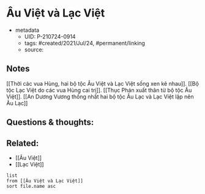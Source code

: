 # Âu Việt và Lạc Việt

- metadata
	- UID: P-210724-0914
	- tags: #created/2021/Jul/24, #permanent/linking
	- source: 

## Notes
[[Thời các vua Hùng, hai bộ tộc Âu Việt và Lạc Việt sống xen kẽ nhau]]. [[Bộ tộc Lạc Việt do các vua Hùng cai trị]]. [[Thục Phán xuất thân từ bộ tộc Âu Việt]]. [[An Dương Vương thống nhất hai bộ tộc Âu Lạc và Lạc Việt lập nên Âu Lạc]]

## Questions & thoughts:

## Related:
- [[Âu Việt]]
- [[Lạc Việt]]
```dataview
list
from [[Âu Việt và Lạc Việt]]
sort file.name asc
```
